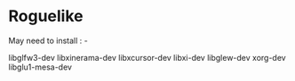 # Roguelike

May need to install : -

libglfw3-dev
libxinerama-dev
libxcursor-dev
libxi-dev
libglew-dev
xorg-dev
libglu1-mesa-dev
